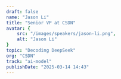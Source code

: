 ```yaml
---
draft: false
name: "Jason Li"
title: "Senior VP at CSDN"
avatar: {
    src: "/images/speakers/jason-li.png",
    alt: "Jason Li"
}
topic: "Decoding DeepSeek"
org: "CSDN"
track: "ai-model"
publishDate: "2025-03-14 14:43"
---
```


